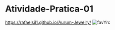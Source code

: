 # Atividade-Pratica-01
https://rafaelsil1.github.io/Aurum-Jewelry/
![favYrc](https://github.com/user-attachments/assets/b0fdb42b-3f9c-49e4-a6a9-cc480815956d)
